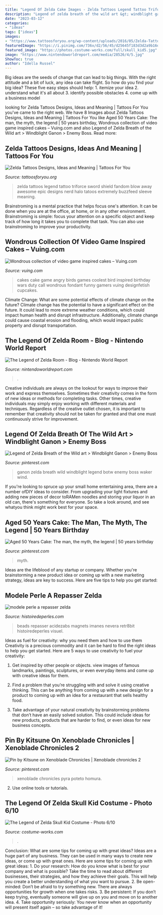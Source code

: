 ```yaml
---
title: "Legend Of Zelda Cake Images - Zelda Tattoos Legend Tattoo Triforce Sword Shield Fandom Blow Away Awesome Epic Designs Nerd Halo Tatoos Extremely Buzzfeed Sleeve Meaning"
description: "Legend of zelda breath of the wild art &gt; windblight ganon &gt; enemy boss"
date: "2023-03-12"
categories:
- "ideas"
tags: ["ideas"]
images:
- "https://www.tattoosforyou.org/wp-content/uploads/2016/05/Zelda-Tattoos.png"
featuredImage: "https://i.pinimg.com/736x/d2/56/45/d25645f183d3d2a9b16d955c5605af10.jpg"
featured_image: "https://photos.costume-works.com/full/skull_kid5.jpg"
image: "https://www.nintendoworldreport.com/media/28526/4/5.jpg"
ShowToc: true
author: "Idella Russel"
---
```



Big ideas are the seeds of change that can lead to big things. With the right attitude and a bit of luck, any idea can take flight. So how do you find your big idea? These five easy steps should help: 1. itemize your idea 2. understand what it's all about 3. identify possible obstacles 4. come up with a business model 
	

		
looking for Zelda Tattoos Designs, Ideas and Meaning | Tattoos For You you've came to the right web. We have 8 Images about Zelda Tattoos Designs, Ideas and Meaning | Tattoos For You like Aged 50 Years Cake: The man, the myth, the legend | 50 years birthday, Wondrous collection of video game inspired cakes – Vuing.com and also Legend of Zelda Breath of the Wild art &gt; Windblight Ganon &gt; Enemy Boss. Read more:
		
    
## Zelda Tattoos Designs, Ideas And Meaning | Tattoos For You

<img loading=lazy src="https://www.tattoosforyou.org/wp-content/uploads/2016/05/Zelda-Tattoos.png" onerror="this.onerror=null;this.src='https://tse2.mm.bing.net/th?id=OIP.j5_B8-LE5loyznTmUI6UNgHaG9&amp;pid=15.1';" alt="Zelda Tattoos Designs, Ideas and Meaning | Tattoos For You">

_Source: tattoosforyou.org_

>zelda tattoos legend tattoo triforce sword shield fandom blow away awesome epic designs nerd halo tatoos extremely buzzfeed sleeve meaning. 

	

Brainstroming is a mental practice that helps focus one's attention. It can be done when you are at the office, at home, or in any other environment. Brainstroming is simple: focus your attention on a specific object and keep track of how long it takes you to complete that task. You can also use brainstroming to improve your productivity.

    
## Wondrous Collection Of Video Game Inspired Cakes – Vuing.com

<img loading=lazy src="http://vuing.com/wp-content/uploads/2014/02/funny-coolest-eye-catching-video-games-animation-cakes-design-6.jpg" onerror="this.onerror=null;this.src='https://tse2.mm.bing.net/th?id=OIP.PHbepiHRqmxuDcX1GXKMgwHaJ4&amp;pid=15.1';" alt="Wondrous collection of video game inspired cakes – Vuing.com">

_Source: vuing.com_

>cakes cake game angry birds games coolest bird inspired birthday wars duty call wondrous fondant funny gamers vuing designfetish cupcakes. 

	

Climate Change: What are some potential effects of climate change on the future?
Climate change has the potential to have a significant effect on the future. It could lead to more extreme weather conditions, which could impact human health and disrupt infrastructure. Additionally, climate change could cause coastal erosion and flooding, which would impact public property and disrupt transportation.

    
## The Legend Of Zelda Room - Blog - Nintendo World Report

<img loading=lazy src="https://www.nintendoworldreport.com/media/28526/4/5.jpg" onerror="this.onerror=null;this.src='https://tse1.mm.bing.net/th?id=OIP.nGwQeZu-dTnHLMDf7LLpWQHaFi&amp;pid=15.1';" alt="The Legend of Zelda Room - Blog - Nintendo World Report">

_Source: nintendoworldreport.com_

>. 

	

Creative individuals are always on the lookout for ways to improve their work and express themselves. Sometimes their creativity comes in the form of new ideas or methods for completing tasks. Other times, creative individuals may simply enjoy working with different materials and techniques. Regardless of the creative outlet chosen, it is important to remember that creativity should not be taken for granted and that one must continuously strive for improvement.

    
## Legend Of Zelda Breath Of The Wild Art &gt; Windblight Ganon &gt; Enemy Boss

<img loading=lazy src="https://i.pinimg.com/736x/1d/d0/7b/1dd07b0a94d6ce14fe244ec21124fd2d.jpg" onerror="this.onerror=null;this.src='https://tse4.mm.bing.net/th?id=OIP.e4BwH6W2sVmVGNxo4DnwfAHaKe&amp;pid=15.1';" alt="Legend of Zelda Breath of the Wild art &gt; Windblight Ganon &gt; Enemy Boss">

_Source: pinterest.com_

>ganon zelda breath wild windblight legend botw enemy boss waker wind. 

	

If you're looking to spruce up your small home entertaining area, there are a number ofDIY ideas to consider. From upgrading your light fixtures and adding new pieces of decor toRAMen noodles and storing your liquor in an old can, there's something for everyone. So take a look around, and see whatyou think might work best for your space.

    
## Aged 50 Years Cake: The Man, The Myth, The Legend | 50 Years Birthday

<img loading=lazy src="https://i.pinimg.com/736x/d2/56/45/d25645f183d3d2a9b16d955c5605af10.jpg" onerror="this.onerror=null;this.src='https://tse3.mm.bing.net/th?id=OIP.echimaNYL1l26uYFDea20gHaJ4&amp;pid=15.1';" alt="Aged 50 Years Cake: The man, the myth, the legend | 50 years birthday">

_Source: pinterest.com_

>myth. 

	

Ideas are the lifeblood of any startup or company. Whether you're brainstorming a new product idea or coming up with a new marketing strategy, ideas are key to success. Here are five tips to help you get started: 

    
## Modele Perle A Repasser Zelda

<img loading=lazy src="http://www.histoiredeperles.com/images/modele-perle-a-repasser-zelda_8.jpg" onerror="this.onerror=null;this.src='https://tse3.mm.bing.net/th?id=OIP.epq-Cz36NTIGgXSdMnDLkAHaFP&amp;pid=15.1';" alt="modele perle a repasser zelda">

_Source: histoiredeperles.com_

>beads repasser acidezabs magnets imanes nevera retr8bit histoiredeperles visuel. 

	

Ideas as fuel for creativity: why you need them and how to use them
Creativity is a precious commodity and it can be hard to find the right ideas to help you get started. Here are 5 ways to use creativity to fuel your creativity:
1. Get inspired by other people or objects. view images of famous landmarks, paintings, sculptures, or even everyday items and come up with creative ideas for them.

2. Find a problem that you’re struggling with and solve it using creative thinking. This can be anything from coming up with a new design for a product to coming up with an idea for a restaurant that sells healthy food.

3. Take advantage of your natural creativity by brainstorming problems that don’t have an easily solved solution. This could include ideas for new products, products that are harder to find, or even ideas for new business concepts.


    
## Pin By Kitsune On Xenoblade Chronicles | Xenoblade Chronicles 2

<img loading=lazy src="https://i.pinimg.com/564x/37/aa/13/37aa131bc96b41b9ee3edbc473cd2c2e.jpg" onerror="this.onerror=null;this.src='https://tse4.mm.bing.net/th?id=OIP.CDrPrR2KuJ1QxkbO737WjAHaL7&amp;pid=15.1';" alt="Pin by Kitsune on Xenoblade Chronicles | Xenoblade chronicles 2">

_Source: pinterest.com_

>xenoblade chronicles pyra poteto homura. 

	

2. Use online tools or tutorials.

    
## The Legend Of Zelda Skull Kid Costume - Photo 6/10

<img loading=lazy src="https://photos.costume-works.com/full/skull_kid5.jpg" onerror="this.onerror=null;this.src='https://tse4.mm.bing.net/th?id=OIP.91_gt4hnJwncx17VJ63ecAHaNL&amp;pid=15.1';" alt="The Legend of Zelda Skull Kid Costume - Photo 6/10">

_Source: costume-works.com_

>. 

	

Conclusion: What are some tips for coming up with great ideas?
Ideas are a huge part of any business. They can be used in many ways to create new ideas, or come up with great ones. Here are some tips for coming up with great ideas: 1. Do your research: How do you know what is best for your company and what is possible? Take the time to read about different businesses, their strategies, and how they achieve their goals. This will help you create a better understanding of what you want to pursue. 2. Be open-minded: Don’t be afraid to try something new. There are always opportunities for growth when one takes risks. 3. Be persistent: If you don’t keep trying, eventually someone will give up on you and move on to another idea. 4. Take opportunity seriously: You never know when an opportunity will present itself again – so take advantage of it! 
